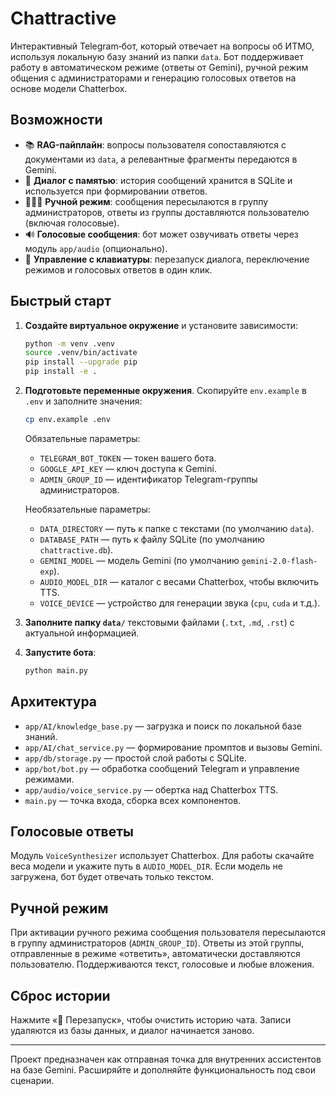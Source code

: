 # Chattractive

Интерактивный Telegram‑бот, который отвечает на вопросы об ИТМО, используя локальную базу знаний из папки `data`. Бот поддерживает работу в автоматическом режиме (ответы от Gemini), ручной режим общения с администраторами и генерацию голосовых ответов на основе модели Chatterbox.

## Возможности

- 📚 **RAG-пайплайн**: вопросы пользователя сопоставляются с документами из `data`, а релевантные фрагменты передаются в Gemini.
- 💬 **Диалог с памятью**: история сообщений хранится в SQLite и используется при формировании ответов.
- 👨‍👩‍👧 **Ручной режим**: сообщения пересылаются в группу администраторов, ответы из группы доставляются пользователю (включая голосовые).
- 🔊 **Голосовые сообщения**: бот может озвучивать ответы через модуль `app/audio` (опционально).
- 🧹 **Управление с клавиатуры**: перезапуск диалога, переключение режимов и голосовых ответов в один клик.

## Быстрый старт

1. **Создайте виртуальное окружение** и установите зависимости:

   ```bash
   python -m venv .venv
   source .venv/bin/activate
   pip install --upgrade pip
   pip install -e .
   ```

2. **Подготовьте переменные окружения**. Скопируйте `env.example` в `.env` и заполните значения:

   ```bash
   cp env.example .env
   ```

   Обязательные параметры:

   - `TELEGRAM_BOT_TOKEN` — токен вашего бота.
   - `GOOGLE_API_KEY` — ключ доступа к Gemini.
   - `ADMIN_GROUP_ID` — идентификатор Telegram-группы администраторов.

   Необязательные параметры:

   - `DATA_DIRECTORY` — путь к папке с текстами (по умолчанию `data`).
   - `DATABASE_PATH` — путь к файлу SQLite (по умолчанию `chattractive.db`).
   - `GEMINI_MODEL` — модель Gemini (по умолчанию `gemini-2.0-flash-exp`).
   - `AUDIO_MODEL_DIR` — каталог с весами Chatterbox, чтобы включить TTS.
   - `VOICE_DEVICE` — устройство для генерации звука (`cpu`, `cuda` и т.д.).

3. **Заполните папку `data/`** текстовыми файлами (`.txt`, `.md`, `.rst`) с актуальной информацией.

4. **Запустите бота**:

   ```bash
   python main.py
   ```

## Архитектура

- `app/AI/knowledge_base.py` — загрузка и поиск по локальной базе знаний.
- `app/AI/chat_service.py` — формирование промптов и вызовы Gemini.
- `app/db/storage.py` — простой слой работы с SQLite.
- `app/bot/bot.py` — обработка сообщений Telegram и управление режимами.
- `app/audio/voice_service.py` — обертка над Chatterbox TTS.
- `main.py` — точка входа, сборка всех компонентов.

## Голосовые ответы

Модуль `VoiceSynthesizer` использует Chatterbox. Для работы скачайте веса модели и укажите путь в `AUDIO_MODEL_DIR`. Если модель не загружена, бот будет отвечать только текстом.

## Ручной режим

При активации ручного режима сообщения пользователя пересылаются в группу администраторов (`ADMIN_GROUP_ID`). Ответы из этой группы, отправленные в режиме «ответить», автоматически доставляются пользователю. Поддерживаются текст, голосовые и любые вложения.

## Сброс истории

Нажмите «🔄 Перезапуск», чтобы очистить историю чата. Записи удаляются из базы данных, и диалог начинается заново.

---

Проект предназначен как отправная точка для внутренних ассистентов на базе Gemini. Расширяйте и дополняйте функциональность под свои сценарии.
